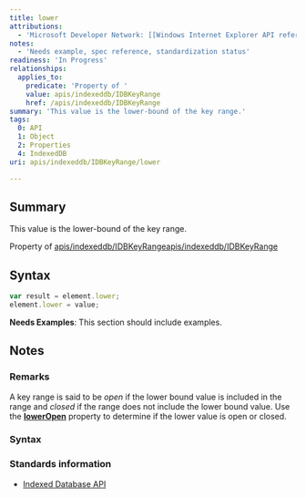 ```yaml
---
title: lower
attributions:
  - 'Microsoft Developer Network: [[Windows Internet Explorer API reference](http://msdn.microsoft.com/en-us/library/ie/hh828809%28v=vs.85%29.aspx) Article]'
notes:
  - 'Needs example, spec reference, standardization status'
readiness: 'In Progress'
relationships:
  applies_to:
    predicate: 'Property of '
    value: apis/indexeddb/IDBKeyRange
    href: /apis/indexeddb/IDBKeyRange
summary: 'This value is the lower-bound of the key range.'
tags:
  0: API
  1: Object
  2: Properties
  4: IndexedDB
uri: apis/indexeddb/IDBKeyRange/lower

---
```

## <span>Summary</span>

This value is the lower-bound of the key range.

Property of [apis/indexeddb/IDBKeyRange](/apis/indexeddb/IDBKeyRange)[apis/indexeddb/IDBKeyRange](/apis/indexeddb/IDBKeyRange)

## <span>Syntax</span>

``` js
var result = element.lower;
element.lower = value;
```

**Needs Examples**: This section should include examples.

## <span>Notes</span>

### <span>Remarks</span>

A key range is said to be *open* if the lower bound value is included in the range and *closed* if the range does not include the lower bound value. Use the [**lowerOpen**](/apis/indexeddb/IDBKeyRange/lowerOpen) property to determine if the lower value is open or closed.

### <span>Syntax</span>

### <span>Standards information</span>

-   [Indexed Database API](http://go.microsoft.com/fwlink/p/?LinkId=224519)
